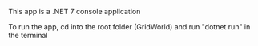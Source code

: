 This app is a .NET 7 console application

To run the app, cd into the root folder (GridWorld) and run "dotnet run" in the terminal 
